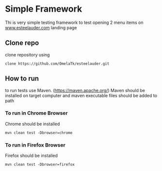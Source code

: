 # Simple Framework
Thi is very simple testing framework to test opening 2 menu items on www.esteelauder.com landing page

## Clone repo
clone repository using
```shell
clone https://github.com/OmelaTk/esteelauder.git
```

## How to run
to run tests use Maven. (https://maven.apache.org/)
Maven should be installed on target computer and maven executable files should be added to path

### To run in Chrome Browser
Chrome should be installed
```shell
mvn clean test -Dbrowser=chrome
```

### To run in Firefox Browser
Firefox should be installed
```shell
mvn clean test -Dbrowser=firefox
```